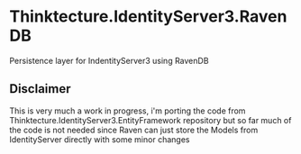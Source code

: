 # Thinktecture.IdentityServer3.RavenDB

Persistence layer for IndentityServer3 using RavenDB

## Disclaimer

This is very much a work in progress, i'm porting the code from Thinktecture.IdentityServer3.EntityFramework repository but so far much of the code is not needed since Raven can just store the Models from IdentityServer directly with some minor changes
